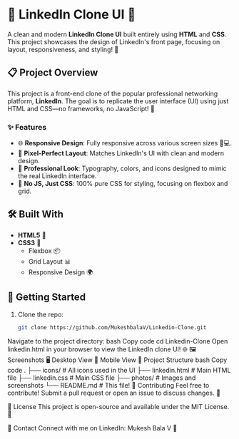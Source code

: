 # 💼 LinkedIn Clone UI 🎨

A clean and modern **LinkedIn Clone UI** built entirely using **HTML** and **CSS**. This project showcases the design of LinkedIn's front page, focusing on layout, responsiveness, and styling! 🚀

## 📋 Project Overview

This project is a front-end clone of the popular professional networking platform, **LinkedIn**. The goal is to replicate the user interface (UI) using just HTML and CSS—no frameworks, no JavaScript! 💪

### ✨ Features

- 🌐 **Responsive Design**: Fully responsive across various screen sizes 📱💻.
- 🎨 **Pixel-Perfect Layout**: Matches LinkedIn's UI with clean and modern design.
- 💼 **Professional Look**: Typography, colors, and icons designed to mimic the real LinkedIn interface.
- 🔧 **No JS, Just CSS**: 100% pure CSS for styling, focusing on flexbox and grid.

## 🛠️ Built With

- **HTML5** 📝
- **CSS3** 🎨
  - Flexbox 📦
  - Grid Layout 📊
  - Responsive Design 🌍

## 🚀 Getting Started

1. Clone the repo:
   ```bash
   git clone https://github.com/MukeshbalaV/Linkedin-Clone.git
Navigate to the project directory:
bash
Copy code
cd Linkedin-Clone
Open linkedin.html in your browser to view the LinkedIn clone UI! 🌐
🖼️ Screenshots
🖥️ Desktop View	📱 Mobile View
📂 Project Structure
bash
Copy code
.
├── icons/         # All icons used in the UI
├── linkedin.html  # Main HTML file
├── linkedin.css   # Main CSS file
├── photos/        # Images and screenshots
└── README.md      # This file!
🙌 Contributing
Feel free to contribute! Submit a pull request or open an issue to discuss changes. 🎉

📄 License
This project is open-source and available under the MIT License. 📜

🎯 Contact
Connect with me on LinkedIn: Mukesh Bala V 💬

